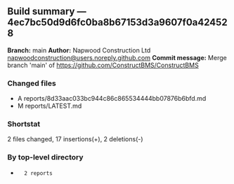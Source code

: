 ## Build summary — 4ec7bc50d9d6fc0ba8b67153d3a9607f0a424528

**Branch:** main
**Author:** Napwood Construction Ltd <napwoodconstruction@users.noreply.github.com>
**Commit message:** Merge branch 'main' of https://github.com/ConstructBMS/ConstructBMS

### Changed files
 - A	reports/8d33aac033bc944c86c865534444bb07876b6bfd.md
 - M	reports/LATEST.md

### Shortstat
 2 files changed, 17 insertions(+), 2 deletions(-)

### By top-level directory
 -       2 reports
